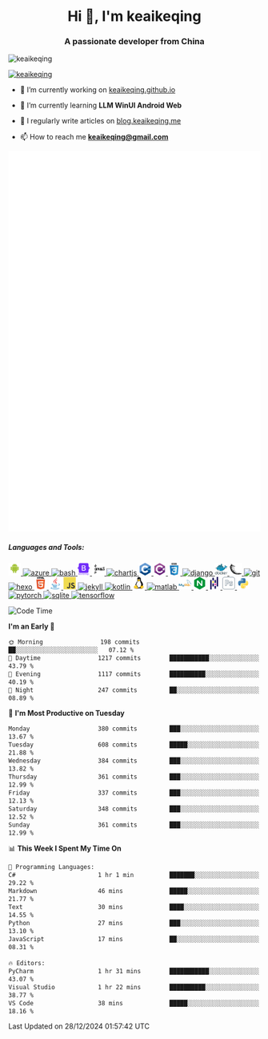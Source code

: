 <h1 align="center">Hi 👋, I'm keaikeqing</h1>
<h3 align="center">A passionate developer from China</h3>

<p align="left"> <img src="https://komarev.com/ghpvc/?username=keaikeqing&label=Profile%20views&color=0e75b6&style=flat" alt="keaikeqing" /> </p>

<p align="left"> <a href="https://github.com/ryo-ma/github-profile-trophy"><img src="https://github-profile-trophy.vercel.app/?username=keaikeqing&rank=SECRET,SSS,SS,S,AAA,AA,A,B" alt="keaikeqing" /></a> </p>

- 🔭 I’m currently working on [keaikeqing.github.io](blog.keaikeqing.me)

- 🌱 I’m currently learning **LLM WinUI Android Web**

- 📝 I regularly write articles on [blog.keaikeqing.me](blog.keaikeqing.me)

- 📫 How to reach me **<keaikeqing@gmail.com>**

<!-- 图片附加 -->
<p align="left"> <img src="./assets/github-metrics.svg" alt="metrics" /> </p>

<!-- <h5 align="left">Connect with me:</h5>
<p align="left">
<a href="https://leetcode.cn/u/keaikeqing/" target="blank"><img align="center" src="https://raw.githubusercontent.com/rahuldkjain/github-profile-readme-generator/master/src/images/icons/Social/leet-code.svg" alt="keaikeqing" height="25" width="25" /></a>
</p> -->

<h5 align="left">Languages and Tools:</h5>
<p align="left"> <a href="https://developer.android.com" target="_blank" rel="noreferrer"> <img src="https://raw.githubusercontent.com/devicons/devicon/master/icons/android/android-original-wordmark.svg" alt="android" width="25" height="25"/> </a> <a href="https://azure.microsoft.com/en-in/" target="_blank" rel="noreferrer"> <img src="https://www.vectorlogo.zone/logos/microsoft_azure/microsoft_azure-icon.svg" alt="azure" width="25" height="25"/> </a> <a href="https://www.gnu.org/software/bash/" target="_blank" rel="noreferrer"> <img src="https://www.vectorlogo.zone/logos/gnu_bash/gnu_bash-icon.svg" alt="bash" width="25" height="25"/> </a> <a href="https://getbootstrap.com" target="_blank" rel="noreferrer"> <img src="https://raw.githubusercontent.com/devicons/devicon/master/icons/bootstrap/bootstrap-plain-wordmark.svg" alt="bootstrap" width="25" height="25"/> </a> <a href="https://canvasjs.com" target="_blank" rel="noreferrer"> <img src="https://raw.githubusercontent.com/Hardik0307/Hardik0307/master/assets/canvasjs-charts.svg" alt="canvasjs" width="25" height="25"/> </a> <a href="https://www.chartjs.org" target="_blank" rel="noreferrer"> <img src="https://www.chartjs.org/media/logo-title.svg" alt="chartjs" width="25" height="25"/> </a> <a href="https://www.w3schools.com/cpp/" target="_blank" rel="noreferrer"> <img src="https://raw.githubusercontent.com/devicons/devicon/master/icons/cplusplus/cplusplus-original.svg" alt="cplusplus" width="25" height="25"/> </a> <a href="https://www.w3schools.com/cs/" target="_blank" rel="noreferrer"> <img src="https://raw.githubusercontent.com/devicons/devicon/master/icons/csharp/csharp-original.svg" alt="csharp" width="25" height="25"/> </a> <a href="https://www.w3schools.com/css/" target="_blank" rel="noreferrer"> <img src="https://raw.githubusercontent.com/devicons/devicon/master/icons/css3/css3-original-wordmark.svg" alt="css3" width="25" height="25"/> </a> <a href="https://www.djangoproject.com/" target="_blank" rel="noreferrer"> <img src="https://cdn.worldvectorlogo.com/logos/django.svg" alt="django" width="25" height="25"/> </a> <a href="https://www.docker.com/" target="_blank" rel="noreferrer"> <img src="https://raw.githubusercontent.com/devicons/devicon/master/icons/docker/docker-original-wordmark.svg" alt="docker" width="25" height="25"/> </a> <a href="https://flask.palletsprojects.com/" target="_blank" rel="noreferrer"> <img src="./assets/svg/flask.svg" alt="flask" width="25" height="25"/> </a> <a href="https://git-scm.com/" target="_blank" rel="noreferrer"> <img src="https://www.vectorlogo.zone/logos/git-scm/git-scm-icon.svg" alt="git" width="25" height="25"/> </a> <a href="hexo.io/" target="_blank" rel="noreferrer"> <img src="https://www.vectorlogo.zone/logos/hexoio/hexoio-icon.svg" alt="hexo" width="25" height="25"/> </a> <a href="https://www.w3.org/html/" target="_blank" rel="noreferrer"> <img src="https://raw.githubusercontent.com/devicons/devicon/master/icons/html5/html5-original-wordmark.svg" alt="html5" width="25" height="25"/> </a> <a href="https://www.java.com" target="_blank" rel="noreferrer"> <img src="https://raw.githubusercontent.com/devicons/devicon/master/icons/java/java-original.svg" alt="java" width="25" height="25"/> </a> <a href="https://developer.mozilla.org/en-US/docs/Web/JavaScript" target="_blank" rel="noreferrer"> <img src="https://raw.githubusercontent.com/devicons/devicon/master/icons/javascript/javascript-original.svg" alt="javascript" width="25" height="25"/> </a> <a href="https://jekyllrb.com/" target="_blank" rel="noreferrer"> <img src="https://www.vectorlogo.zone/logos/jekyllrb/jekyllrb-icon.svg" alt="jekyll" width="25" height="25"/> </a> <a href="https://kotlinlang.org" target="_blank" rel="noreferrer"> <img src="https://www.vectorlogo.zone/logos/kotlinlang/kotlinlang-icon.svg" alt="kotlin" width="25" height="25"/> </a> <a href="https://www.linux.org/" target="_blank" rel="noreferrer"> <img src="https://raw.githubusercontent.com/devicons/devicon/master/icons/linux/linux-original.svg" alt="linux" width="25" height="25"/> </a> <a href="https://www.mathworks.com/" target="_blank" rel="noreferrer"> <img src="https://upload.wikimedia.org/wikipedia/commons/2/21/Matlab_Logo.png" alt="matlab" width="25" height="25"/> </a> <a href="https://www.mysql.com/" target="_blank" rel="noreferrer"> <img src="https://raw.githubusercontent.com/devicons/devicon/master/icons/mysql/mysql-original-wordmark.svg" alt="mysql" width="25" height="25"/> </a> <a href="https://www.nginx.com" target="_blank" rel="noreferrer"> <img src="https://raw.githubusercontent.com/devicons/devicon/master/icons/nginx/nginx-original.svg" alt="nginx" width="25" height="25"/> </a> <a href="https://pandas.pydata.org/" target="_blank" rel="noreferrer"> <img src="https://raw.githubusercontent.com/devicons/devicon/2ae2a900d2f041da66e950e4d48052658d850630/icons/pandas/pandas-original.svg" alt="pandas" width="25" height="25"/> </a> <a href="https://www.photoshop.com/en" target="_blank" rel="noreferrer"> <img src="https://raw.githubusercontent.com/devicons/devicon/master/icons/photoshop/photoshop-line.svg" alt="photoshop" width="25" height="25"/> </a> <a href="https://www.python.org" target="_blank" rel="noreferrer"> <img src="https://raw.githubusercontent.com/devicons/devicon/master/icons/python/python-original.svg" alt="python" width="25" height="25"/> </a> <a href="https://pytorch.org/" target="_blank" rel="noreferrer"> <img src="https://www.vectorlogo.zone/logos/pytorch/pytorch-icon.svg" alt="pytorch" width="25" height="25"/> </a> <a href="https://www.sqlite.org/" target="_blank" rel="noreferrer"> <img src="https://www.vectorlogo.zone/logos/sqlite/sqlite-icon.svg" alt="sqlite" width="25" height="25"/> </a> <a href="https://www.tensorflow.org" target="_blank" rel="noreferrer"> <img src="https://www.vectorlogo.zone/logos/tensorflow/tensorflow-icon.svg" alt="tensorflow" width="25" height="25"/> </a> </p>

<!--START_SECTION:waka-->
![Code Time](http://img.shields.io/badge/Code%20Time-954%20hrs%2023%20mins-blue)

**I'm an Early 🐤** 

```text
🌞 Morning                198 commits         ██░░░░░░░░░░░░░░░░░░░░░░░   07.12 % 
🌆 Daytime                1217 commits        ███████████░░░░░░░░░░░░░░   43.79 % 
🌃 Evening                1117 commits        ██████████░░░░░░░░░░░░░░░   40.19 % 
🌙 Night                  247 commits         ██░░░░░░░░░░░░░░░░░░░░░░░   08.89 % 
```
📅 **I'm Most Productive on Tuesday** 

```text
Monday                   380 commits         ███░░░░░░░░░░░░░░░░░░░░░░   13.67 % 
Tuesday                  608 commits         █████░░░░░░░░░░░░░░░░░░░░   21.88 % 
Wednesday                384 commits         ███░░░░░░░░░░░░░░░░░░░░░░   13.82 % 
Thursday                 361 commits         ███░░░░░░░░░░░░░░░░░░░░░░   12.99 % 
Friday                   337 commits         ███░░░░░░░░░░░░░░░░░░░░░░   12.13 % 
Saturday                 348 commits         ███░░░░░░░░░░░░░░░░░░░░░░   12.52 % 
Sunday                   361 commits         ███░░░░░░░░░░░░░░░░░░░░░░   12.99 % 
```


📊 **This Week I Spent My Time On** 

```text
💬 Programming Languages: 
C#                       1 hr 1 min          ███████░░░░░░░░░░░░░░░░░░   29.22 % 
Markdown                 46 mins             █████░░░░░░░░░░░░░░░░░░░░   21.77 % 
Text                     30 mins             ████░░░░░░░░░░░░░░░░░░░░░   14.55 % 
Python                   27 mins             ███░░░░░░░░░░░░░░░░░░░░░░   13.10 % 
JavaScript               17 mins             ██░░░░░░░░░░░░░░░░░░░░░░░   08.31 % 

🔥 Editors: 
PyCharm                  1 hr 31 mins        ███████████░░░░░░░░░░░░░░   43.07 % 
Visual Studio            1 hr 22 mins        ██████████░░░░░░░░░░░░░░░   38.77 % 
VS Code                  38 mins             █████░░░░░░░░░░░░░░░░░░░░   18.16 % 
```


 Last Updated on 28/12/2024 01:57:42 UTC
<!--END_SECTION:waka-->
